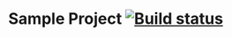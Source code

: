 # Sample Project [![Build status](https://ci.appveyor.com/api/projects/status/aqo5fpu96q3yusut?svg=true)](https://ci.appveyor.com/project/KateDenis/2-2-selenide)